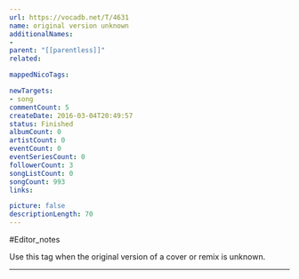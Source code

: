 ```yaml
---
url: https://vocadb.net/T/4631
name: original version unknown
additionalNames: 
- 
parent: "[[parentless]]"
related:

mappedNicoTags:

newTargets:
- song
commentCount: 5
createDate: 2016-03-04T20:49:57
status: Finished
albumCount: 0
artistCount: 0
eventCount: 0
eventSeriesCount: 0
followerCount: 3
songListCount: 0
songCount: 993
links: 

picture: false
descriptionLength: 70
---
```


#Editor_notes

Use this tag when the original version of a cover or remix is unknown.

---

